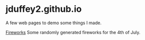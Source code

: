 # jduffey2.github.io
A few web pages to demo some things I made.

[Fireworks](https://jduffey2.github.io/Fireworks/) Some randomly generated fireworks for the 4th of July.
